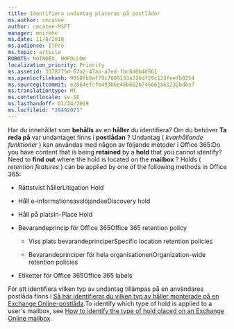 ```yaml
---
title: Identifiera undantag placeras på postlådor
ms.author: cmcatee
author: cmcatee-MSFT
manager: mnirkhe
ms.date: 11/8/2018
ms.audience: ITPro
ms.topic: article
ROBOTS: NOINDEX, NOFOLLOW
localization_priority: Priority
ms.assetid: 3378775d-67a2-47aa-a7ed-fbc6d0b4d561
ms.openlocfilehash: 9950fb8af79c7689133a226df29c123feefb0254
ms.sourcegitcommit: e2864efcfb493b6e46b662b746661a61232bdba7
ms.translationtype: MT
ms.contentlocale: sv-SE
ms.lasthandoff: 01/24/2019
ms.locfileid: "29492071"
---
```

<span data-ttu-id="ef76a-p101">Har du innehållet som **behålls** av en **håller** du identifiera? Om du behöver **Ta reda på** var undantaget finns i **postlådan** ? Undantag ( *kvarhållande funktioner* ) kan användas med någon av följande metoder i Office 365:</span><span class="sxs-lookup"><span data-stu-id="ef76a-p101">Do you have content that is being **retained** by a **hold** that you cannot identify? Need to **find out** where the hold is located on the **mailbox** ? Holds (  *retention features*  ) can be applied by one of the following methods in Office 365:</span></span> 
  
- <span data-ttu-id="ef76a-105">Rättstvist håller</span><span class="sxs-lookup"><span data-stu-id="ef76a-105">Litigation Hold</span></span> 
    
- <span data-ttu-id="ef76a-106">Håll e-informationsavslöjande</span><span class="sxs-lookup"><span data-stu-id="ef76a-106">eDiscovery hold</span></span>
    
- <span data-ttu-id="ef76a-107">Håll på plats</span><span class="sxs-lookup"><span data-stu-id="ef76a-107">In-Place Hold</span></span>
    
- <span data-ttu-id="ef76a-108">Bevarandeprincip för Office 365</span><span class="sxs-lookup"><span data-stu-id="ef76a-108">Office 365 retention policy</span></span> 
    
  - <span data-ttu-id="ef76a-109">Viss plats bevarandeprinciper</span><span class="sxs-lookup"><span data-stu-id="ef76a-109">Specific location retention policies</span></span>
    
  - <span data-ttu-id="ef76a-110">Bevarandeprinciper för hela organisationen</span><span class="sxs-lookup"><span data-stu-id="ef76a-110">Organization-wide retention policies</span></span>
    
- <span data-ttu-id="ef76a-111">Etiketter för Office 365</span><span class="sxs-lookup"><span data-stu-id="ef76a-111">Office 365 labels</span></span>
    
<span data-ttu-id="ef76a-112">För att identifiera vilken typ av undantag tillämpas på en användares postlåda finns i [Så här identifierar du vilken typ av håller monterade på en Exchange Online-postlåda](https://docs.microsoft.com/en-us/office365/securitycompliance/identify-a-hold-on-an-exchange-online-mailbox).</span><span class="sxs-lookup"><span data-stu-id="ef76a-112">To identify which type of hold is applied to a user's mailbox, see [How to identify the type of hold placed on an Exchange Online mailbox](https://docs.microsoft.com/en-us/office365/securitycompliance/identify-a-hold-on-an-exchange-online-mailbox).</span></span>
  

